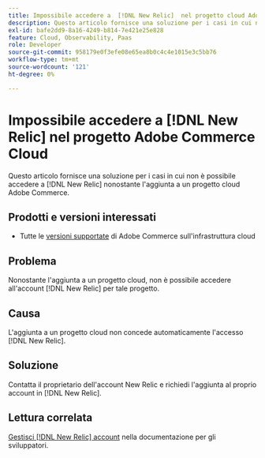 ```yaml
---
title: Impossibile accedere a  [!DNL New Relic]  nel progetto cloud Adobe Commerce
description: Questo articolo fornisce una soluzione per i casi in cui non è possibile accedere a  [!DNL New Relic] nonostante l'aggiunta a un progetto cloud in Adobe Commerce.
exl-id: bafe2dd9-8a16-4249-b814-7e421e25e828
feature: Cloud, Observability, Paas
role: Developer
source-git-commit: 958179e0f3efe08e65ea8b0c4c4e1015e3c5bb76
workflow-type: tm+mt
source-wordcount: '121'
ht-degree: 0%

---
```


# Impossibile accedere a [!DNL New Relic] nel progetto Adobe Commerce Cloud

Questo articolo fornisce una soluzione per i casi in cui non è possibile accedere a [!DNL New Relic] nonostante l&#39;aggiunta a un progetto cloud Adobe Commerce.

## Prodotti e versioni interessati

* Tutte le [versioni supportate](https://www.adobe.com/content/dam/cc/en/legal/terms/enterprise/pdfs/Adobe-Commerce-Software-Lifecycle-Policy.pdf) di Adobe Commerce sull&#39;infrastruttura cloud

## Problema

Nonostante l&#39;aggiunta a un progetto cloud, non è possibile accedere all&#39;account [!DNL New Relic] per tale progetto.

## Causa

L&#39;aggiunta a un progetto cloud non concede automaticamente l&#39;accesso [!DNL New Relic].

## Soluzione

Contatta il proprietario dell&#39;account New Relic e richiedi l&#39;aggiunta al proprio account in [!DNL New Relic].

## Lettura correlata

[Gestisci [!DNL New Relic] account](https://devdocs.magento.com/cloud/project/new-relic.html#manage-new-relic-account) nella documentazione per gli sviluppatori.
